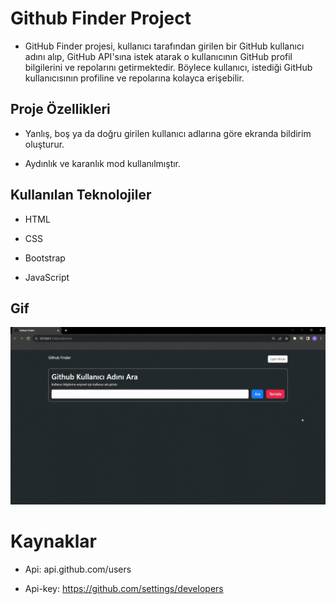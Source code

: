 # Github Finder Project

- GitHub Finder projesi, kullanıcı tarafından girilen bir GitHub kullanıcı adını alıp, GitHub API'sına istek atarak o kullanıcının GitHub profil bilgilerini ve repolarını getirmektedir. Böylece kullanıcı, istediği GitHub kullanıcısının profiline ve repolarına kolayca erişebilir.

## Proje Özellikleri

- Yanlış, boş ya da doğru girilen kullanıcı adlarına göre ekranda bildirim oluşturur.

- Aydınlık ve karanlık mod kullanılmıştır.

## Kullanılan Teknolojiler

- HTML

- CSS

- Bootstrap

- JavaScript

## Gif

<img src="screen.gif">

# Kaynaklar

- Api: api.github.com/users

- Api-key: https://github.com/settings/developers
